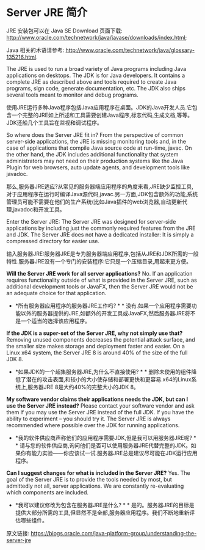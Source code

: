 # Server JRE 简介


JRE 安装包可以在 Java SE Download 页面下载: <http://www.oracle.com/technetwork/java/javase/downloads/index.html>;

Java 相关的术语请参考: <http://www.oracle.com/technetwork/java/glossary-135216.html>.

The JRE is used to run a broad variety of Java programs including Java applications on desktops.  The JDK is for Java developers. It contains a complete JRE as described above and tools required to create Java programs, sign code, generate documentation, etc. The JDK also ships several tools meant to monitor and debug programs.

使用JRE运行多种Java程序包括Java应用程序在桌面。JDK的Java开发人员.它包含一个完整的JRE如上所述和工具需要创建Java程序,标志代码,生成文档,等等。JDK还船几个工具旨在监视和调试程序。

So where does the Server JRE fit in?  From the perspective of common server-side applications, the JRE is missing monitoring tools and, in the case of applications that compile Java source code at run-time, javac. On the other hand, the JDK includes additional functionality that system administrators may not need on their production systems like the Java Plugin for web browsers, auto update agents, and development tools like javadoc.

那么,服务器JRE适应?从常见的服务器端应用程序的角度来看,JRE缺少监控工具,对于应用程序在运行时编译Java源代码,javac.另一方面,JDK包含额外的功能,系统管理员可能不需要在他们的生产系统(比如Java插件的web浏览器,自动更新代理,javadoc和开发工具。

Enter the Server JRE: The Server JRE was designed for server-side applications by including just the commonly required features from the JRE and JDK. The Server JRE does not have a dedicated installer: It is simply a compressed directory for easier use.

输入服务器JRE:服务器JRE是专为服务器端应用程序,包括从JRE和JDK所需的一般特性.服务器JRE没有一个专门的安装程序:它只是一个压缩目录,用起来更方便。

**Will the Server JRE work for all server applications?**
No. If an application requires functionality outside of what is provided in the Server JRE, such as additional development tools or JavaFX, then the Server JRE would not be an adequate choice for that application.

* *所有服务器应用程序的服务器JRE工作吗? * *
没有.如果一个应用程序需要功能以外的服务器提供的JRE,如额外的开发工具或JavaFX,然后服务器JRE将不是一个适当的选择该应用程序。

**If the JDK is a super-set of the Server JRE, why not simply use that?**
Removing unused components decreases the potential attack surface, and the smaller size makes storage and deployment faster and easier.  On a Linux x64 system, the Server JRE 8 is around 40% of the size of the full JDK 8.

* *如果JDK的一个超集服务器JRE,为什么不直接使用? * *
删除未使用的组件降低了潜在的攻击表面,和较小的大小使存储和部署更快和更容易.x64的Linux系统上,服务器JRE 8是大约40%的完整大小的JDK 8。

**My software vendor claims their applications needs the JDK, but can I use the Server JRE instead?**
Please contact your software vendor and ask them if you may use the Server JRE instead of the full JDK.  If you have the ability to experiment – you should try it.  The Server JRE is always recommended where possible over the JDK for running applications.

* *我的软件供应商声称他们的应用程序需要JDK,但是我可以用服务器JRE呢? * *
请与您的软件供应商,询问他们是否可以使用服务器JRE代替完整的JDK。如果你有能力实验——你应该试一试.服务器JRE总是建议尽可能在JDK运行应用程序。

**Can I suggest changes for what is included in the Server JRE?**
Yes. The goal of the Server JRE is to provide the tools needed by most, but admittedly not all, server applications. We are constantly re-evaluating which components are included.

* *我可以建议修改为包含在服务器JRE是什么? * *
是的。服务器JRE的目标是提供大部分所需的工具,但显然不是全部,服务器应用程序。我们不断地重新评估哪些组件。





原文链接: <https://blogs.oracle.com/java-platform-group/understanding-the-server-jre>

